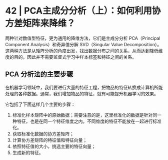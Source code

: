 # 42 | PCA主成分分析（上）：如何利用协方差矩阵来降维？

两种针对数值型特征，更为通用的降维方法，它们是主成分分析 PCA（Principal Component Analysis）和奇异值分解 SVD（Singular Value Decomposition）。这两种方法是从矩阵分析的角度出发，找出数据分布之间的关系，从而达到降低维度的目的，因此并不需要监督式学习中样本标签和特征之间的关系。

## PCA 分析法的主要步骤

在机器学习领域中，我们要进行大量的特征工程，把物品的特征转换成计算机所能处理的各种数据。通常，我们增加物品的特征，就有可能提升机器学习的效果。

它包括了下面这样几个主要的步骤：

1. 标准化样本矩阵中的原始数据；需要注意的是，这里标准化的数据是针对同一种特征，也是在同一个特征维度之内。不同维度的特征不能放在一起进行标准化。
2. 获取标准化数据的协方差矩阵；
3. 计算协方差矩阵的特征值和特征向量；
4. 依照特征值的大小，挑选主要的特征向量；
5. 生成新的特征。